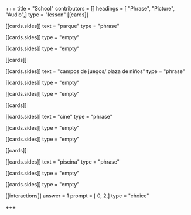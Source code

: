 +++
title = "School"
contributors = []
headings = [ "Phrase", "Picture", "Audio",]
type = "lesson"
[[cards]]

[[cards.sides]]
text = "parque"
type = "phrase"

[[cards.sides]]
type = "empty"

[[cards.sides]]
type = "empty"

[[cards]]

[[cards.sides]]
text = "campos de juegos/ plaza de niños"
type = "phrase"

[[cards.sides]]
type = "empty"

[[cards.sides]]
type = "empty"

[[cards]]

[[cards.sides]]
text = "cine"
type = "phrase"

[[cards.sides]]
type = "empty"

[[cards.sides]]
type = "empty"

[[cards]]

[[cards.sides]]
text = "piscina"
type = "phrase"

[[cards.sides]]
type = "empty"

[[cards.sides]]
type = "empty"

[[interactions]]
answer = 1
prompt = [ 0, 2,]
type = "choice"

+++
